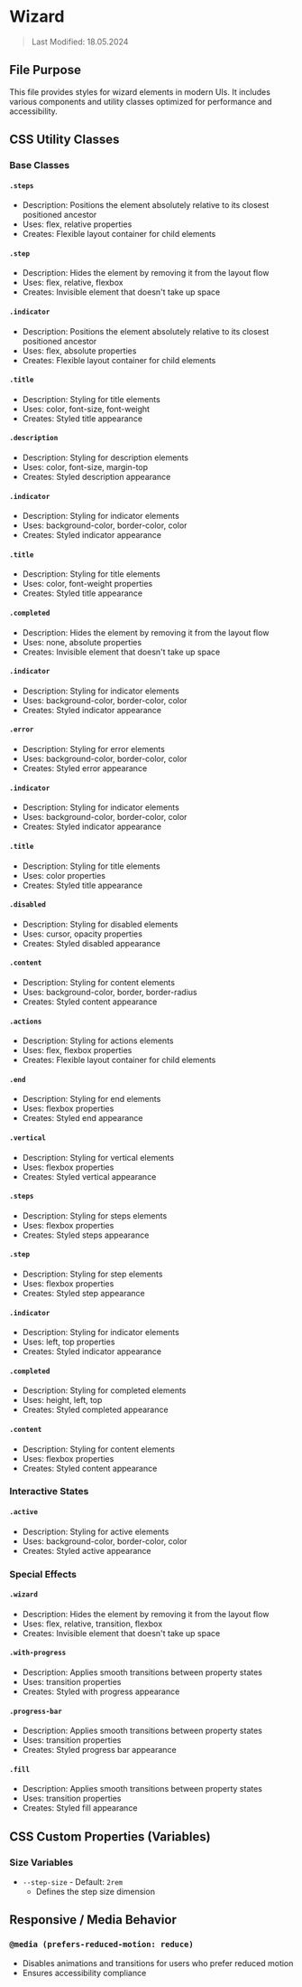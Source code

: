 # Wizard
> Last Modified: 18.05.2024

## File Purpose

This file provides styles for wizard elements in modern UIs. It includes various components and utility classes optimized for performance and accessibility.

## CSS Utility Classes

### Base Classes

#### `.steps`
- Description: Positions the element absolutely relative to its closest positioned ancestor
- Uses: flex, relative properties
- Creates: Flexible layout container for child elements

#### `.step`
- Description: Hides the element by removing it from the layout flow
- Uses: flex, relative, flexbox
- Creates: Invisible element that doesn't take up space

#### `.indicator`
- Description: Positions the element absolutely relative to its closest positioned ancestor
- Uses: flex, absolute properties
- Creates: Flexible layout container for child elements

#### `.title`
- Description: Styling for title elements
- Uses: color, font-size, font-weight
- Creates: Styled title appearance

#### `.description`
- Description: Styling for description elements
- Uses: color, font-size, margin-top
- Creates: Styled description appearance

#### `.indicator`
- Description: Styling for indicator elements
- Uses: background-color, border-color, color
- Creates: Styled indicator appearance

#### `.title`
- Description: Styling for title elements
- Uses: color, font-weight properties
- Creates: Styled title appearance

#### `.completed`
- Description: Hides the element by removing it from the layout flow
- Uses: none, absolute properties
- Creates: Invisible element that doesn't take up space

#### `.indicator`
- Description: Styling for indicator elements
- Uses: background-color, border-color, color
- Creates: Styled indicator appearance

#### `.error`
- Description: Styling for error elements
- Uses: background-color, border-color, color
- Creates: Styled error appearance

#### `.indicator`
- Description: Styling for indicator elements
- Uses: background-color, border-color, color
- Creates: Styled indicator appearance

#### `.title`
- Description: Styling for title elements
- Uses: color properties
- Creates: Styled title appearance

#### `.disabled`
- Description: Styling for disabled elements
- Uses: cursor, opacity properties
- Creates: Styled disabled appearance

#### `.content`
- Description: Styling for content elements
- Uses: background-color, border, border-radius
- Creates: Styled content appearance

#### `.actions`
- Description: Styling for actions elements
- Uses: flex, flexbox properties
- Creates: Flexible layout container for child elements

#### `.end`
- Description: Styling for end elements
- Uses: flexbox properties
- Creates: Styled end appearance

#### `.vertical`
- Description: Styling for vertical elements
- Uses: flexbox properties
- Creates: Styled vertical appearance

#### `.steps`
- Description: Styling for steps elements
- Uses: flexbox properties
- Creates: Styled steps appearance

#### `.step`
- Description: Styling for step elements
- Uses: flexbox properties
- Creates: Styled step appearance

#### `.indicator`
- Description: Styling for indicator elements
- Uses: left, top properties
- Creates: Styled indicator appearance

#### `.completed`
- Description: Styling for completed elements
- Uses: height, left, top
- Creates: Styled completed appearance

#### `.content`
- Description: Styling for content elements
- Uses: flexbox properties
- Creates: Styled content appearance

### Interactive States

#### `.active`
- Description: Styling for active elements
- Uses: background-color, border-color, color
- Creates: Styled active appearance

### Special Effects

#### `.wizard`
- Description: Hides the element by removing it from the layout flow
- Uses: flex, relative, transition, flexbox
- Creates: Invisible element that doesn't take up space

#### `.with-progress`
- Description: Applies smooth transitions between property states
- Uses: transition properties
- Creates: Styled with progress appearance

#### `.progress-bar`
- Description: Applies smooth transitions between property states
- Uses: transition properties
- Creates: Styled progress bar appearance

#### `.fill`
- Description: Applies smooth transitions between property states
- Uses: transition properties
- Creates: Styled fill appearance

## CSS Custom Properties (Variables)

### Size Variables
- `--step-size` - Default: `2rem`
  - Defines the step size dimension

## Responsive / Media Behavior

### `@media (prefers-reduced-motion: reduce)`
- Disables animations and transitions for users who prefer reduced motion
- Ensures accessibility compliance

